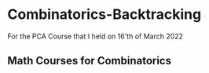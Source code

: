 # Combinatorics-Backtracking
For the PCA Course that I held on 16'th of March 2022


## Math Courses for Combinatorics
